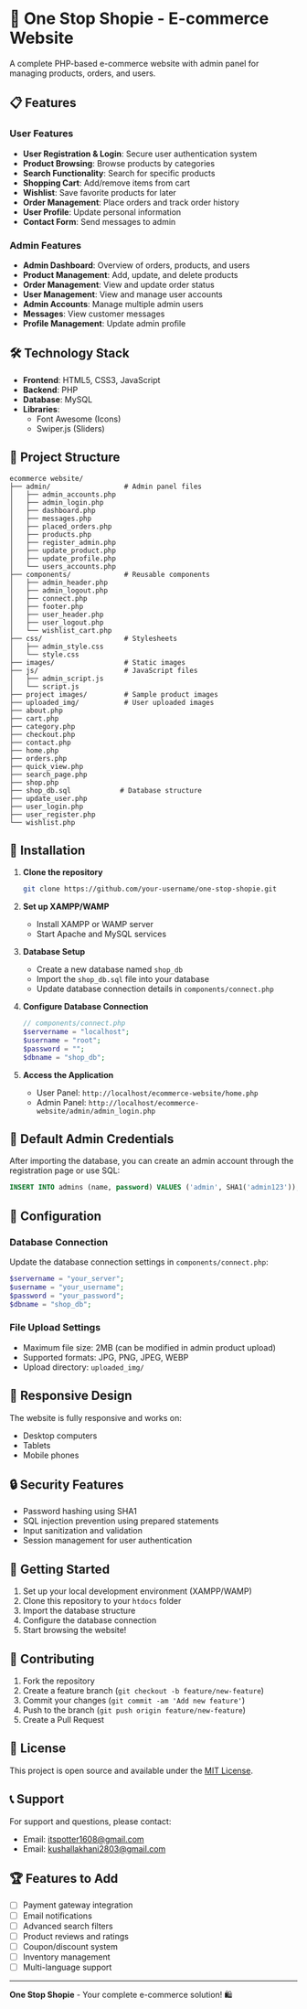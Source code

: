 # 🛒 One Stop Shopie - E-commerce Website

A complete PHP-based e-commerce website with admin panel for managing products, orders, and users.

## 📋 Features

### User Features
- **User Registration & Login**: Secure user authentication system
- **Product Browsing**: Browse products by categories
- **Search Functionality**: Search for specific products
- **Shopping Cart**: Add/remove items from cart
- **Wishlist**: Save favorite products for later
- **Order Management**: Place orders and track order history
- **User Profile**: Update personal information
- **Contact Form**: Send messages to admin

### Admin Features
- **Admin Dashboard**: Overview of orders, products, and users
- **Product Management**: Add, update, and delete products
- **Order Management**: View and update order status
- **User Management**: View and manage user accounts
- **Admin Accounts**: Manage multiple admin users
- **Messages**: View customer messages
- **Profile Management**: Update admin profile

## 🛠️ Technology Stack

- **Frontend**: HTML5, CSS3, JavaScript
- **Backend**: PHP
- **Database**: MySQL
- **Libraries**: 
  - Font Awesome (Icons)
  - Swiper.js (Sliders)

## 📁 Project Structure

```
ecommerce website/
├── admin/                  # Admin panel files
│   ├── admin_accounts.php
│   ├── admin_login.php
│   ├── dashboard.php
│   ├── messages.php
│   ├── placed_orders.php
│   ├── products.php
│   ├── register_admin.php
│   ├── update_product.php
│   ├── update_profile.php
│   └── users_accounts.php
├── components/             # Reusable components
│   ├── admin_header.php
│   ├── admin_logout.php
│   ├── connect.php
│   ├── footer.php
│   ├── user_header.php
│   ├── user_logout.php
│   └── wishlist_cart.php
├── css/                    # Stylesheets
│   ├── admin_style.css
│   └── style.css
├── images/                 # Static images
├── js/                     # JavaScript files
│   ├── admin_script.js
│   └── script.js
├── project images/         # Sample product images
├── uploaded_img/           # User uploaded images
├── about.php
├── cart.php
├── category.php
├── checkout.php
├── contact.php
├── home.php
├── orders.php
├── quick_view.php
├── search_page.php
├── shop.php
├── shop_db.sql            # Database structure
├── update_user.php
├── user_login.php
├── user_register.php
└── wishlist.php
```

## 🚀 Installation

1. **Clone the repository**
   ```bash
   git clone https://github.com/your-username/one-stop-shopie.git
   ```

2. **Set up XAMPP/WAMP**
   - Install XAMPP or WAMP server
   - Start Apache and MySQL services

3. **Database Setup**
   - Create a new database named `shop_db`
   - Import the `shop_db.sql` file into your database
   - Update database connection details in `components/connect.php`

4. **Configure Database Connection**
   ```php
   // components/connect.php
   $servername = "localhost";
   $username = "root";
   $password = "";
   $dbname = "shop_db";
   ```

5. **Access the Application**
   - User Panel: `http://localhost/ecommerce-website/home.php`
   - Admin Panel: `http://localhost/ecommerce-website/admin/admin_login.php`

## 👥 Default Admin Credentials

After importing the database, you can create an admin account through the registration page or use SQL:

```sql
INSERT INTO admins (name, password) VALUES ('admin', SHA1('admin123'));
```

## 🔧 Configuration

### Database Connection
Update the database connection settings in `components/connect.php`:

```php
$servername = "your_server";
$username = "your_username";
$password = "your_password";
$dbname = "shop_db";
```

### File Upload Settings
- Maximum file size: 2MB (can be modified in admin product upload)
- Supported formats: JPG, PNG, JPEG, WEBP
- Upload directory: `uploaded_img/`

## 📱 Responsive Design

The website is fully responsive and works on:
- Desktop computers
- Tablets
- Mobile phones

## 🔒 Security Features

- Password hashing using SHA1
- SQL injection prevention using prepared statements
- Input sanitization and validation
- Session management for user authentication

## 🚦 Getting Started

1. Set up your local development environment (XAMPP/WAMP)
2. Clone this repository to your `htdocs` folder
3. Import the database structure
4. Configure the database connection
5. Start browsing the website!

## 🤝 Contributing

1. Fork the repository
2. Create a feature branch (`git checkout -b feature/new-feature`)
3. Commit your changes (`git commit -am 'Add new feature'`)
4. Push to the branch (`git push origin feature/new-feature`)
5. Create a Pull Request

## 📄 License

This project is open source and available under the [MIT License](LICENSE).

## 📞 Support

For support and questions, please contact:
- Email: itspotter1608@gmail.com
- Email: kushallakhani2803@gmail.com

## 🏆 Features to Add

- [ ] Payment gateway integration
- [ ] Email notifications
- [ ] Advanced search filters
- [ ] Product reviews and ratings
- [ ] Coupon/discount system
- [ ] Inventory management
- [ ] Multi-language support

---

**One Stop Shopie** - Your complete e-commerce solution! 🛍️
